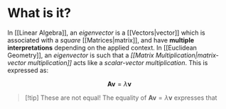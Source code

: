 # What is it?

In [[Linear Algebra]], an *eigenvector* is a [[Vectors|vector]] which is associated with a *square* [[Matrices|matrix]], and have **multiple interpretations** depending on the applied context.
In [[Euclidean Geometry]], an *eigenvector* is such that a *[[Matrix Multiplication|matrix-vector multiplication]]* acts like a *scalar-vector multiplication*. This is expressed as:

$$
\mathbf{Av} = \lambda \mathbf{v}
$$
>[!tip] These are not equal!
> The equality of $\mathbf{Av} = \lambda \mathbf{v}$ expresses that 